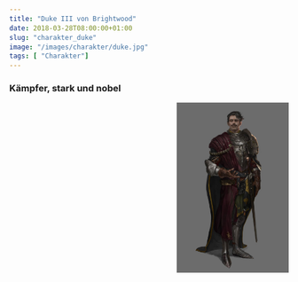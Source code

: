 ```yaml
---
title: "Duke III von Brightwood"
date: 2018-03-28T08:00:00+01:00
slug: "charakter_duke"
image: "/images/charakter/duke.jpg"
tags: [ "Charakter"]
---
```


### Kämpfer, stark und nobel

<img
  src='/images/charakter/duke.jpg'
  style='width:40%;
         float:right;
         margin-bottom: 1rem;'/>


